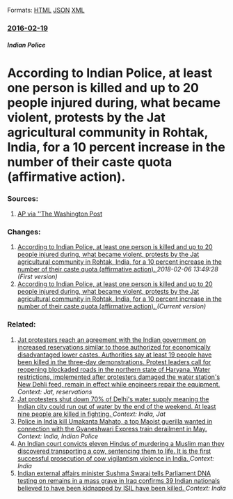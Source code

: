 
Formats: [HTML](/news/2016/02/19/according-to-indian-police-at-least-one-person-is-killed-and-up-to-20-people-injured-during-what-became-violent-protests-by-the-jat-agric.html)  [JSON](/news/2016/02/19/according-to-indian-police-at-least-one-person-is-killed-and-up-to-20-people-injured-during-what-became-violent-protests-by-the-jat-agric.json)  [XML](/news/2016/02/19/according-to-indian-police-at-least-one-person-is-killed-and-up-to-20-people-injured-during-what-became-violent-protests-by-the-jat-agric.xml)  

### [2016-02-19](/news/2016/02/19/index.md)

##### Indian Police
# According to Indian Police, at least one person is killed and up to 20 people injured during, what became violent, protests by the Jat agricultural community in Rohtak, India, for a 10 percent increase in the number of their caste quota (affirmative action). 




### Sources:

1. [AP via ''The Washington Post](https://www.washingtonpost.com/world/asia_pacific/1-dead-as-protests-for-caste-benefits-turn-violent-in-india/2016/02/19/380eff5a-d705-11e5-a65b-587e721fb231_story.html)

### Changes:

1. [According to Indian Police, at least one person is killed and up to 20 people injured during, what became violent, protests by the Jat agricultural community in Rohtak, India, for a 10 percent increase in the number of their caste quota (affirmative action). ](/news/2016/02/19/according-to-indian-police-at-least-one-person-is-killed-and-up-to-20-people-injured-during-what-became-violent-protests-by-the-jat-ag.md) _2018-02-06 13:49:28 (First version)_
1. [According to Indian Police, at least one person is killed and up to 20 people injured during, what became violent, protests by the Jat agricultural community in Rohtak, India, for a 10 percent increase in the number of their caste quota (affirmative action). ](/news/2016/02/19/according-to-indian-police-at-least-one-person-is-killed-and-up-to-20-people-injured-during-what-became-violent-protests-by-the-jat-agric.md) _(Current version)_

### Related:

1. [Jat protesters reach an agreement with the Indian government on increased reservations similar to those authorized for economically disadvantaged lower castes. Authorities say at least 19 people have been killed in the three-day demonstrations. Protest leaders call for reopening blockaded roads in the northern state of Haryana. Water restrictions, implemented after protesters damaged the water station's New Dehli feed, remain in effect while engineers repair the equipment. ](/news/2016/02/22/jat-protesters-reach-an-agreement-with-the-indian-government-on-increased-reservations-similar-to-those-authorized-for-economically-disadvan.md) _Context: Jat, reservations_
2. [Jat protesters shut down 70% of Delhi's water supply meaning the Indian city could run out of water by the end of the weekend. At least nine people are killed in fighting. ](/news/2016/02/20/jat-protesters-shut-down-70-of-delhi-s-water-supply-meaning-the-indian-city-could-run-out-of-water-by-the-end-of-the-weekend-at-least-nine.md) _Context: India, Jat_
3. [Police in India kill Umakanta Mahato, a top Maoist guerilla wanted in connection with the Gyaneshwari Express train derailment in May. ](/news/2010/08/27/police-in-india-kill-umakanta-mahato-a-top-maoist-guerilla-wanted-in-connection-with-the-gyaneshwari-express-train-derailment-in-may.md) _Context: India, Indian Police_
4. [An Indian court convicts eleven Hindus of murdering a Muslim man they discovered transporting a cow, sentencing them to life. It is the first successful prosecution of cow vigilantism violence in India. ](/news/2018/03/22/an-indian-court-convicts-eleven-hindus-of-murdering-a-muslim-man-they-discovered-transporting-a-cow-sentencing-them-to-life-it-is-the-firs.md) _Context: India_
5. [Indian external affairs minister Sushma Swaraj tells Parliament DNA testing on remains in a mass grave in Iraq confirms 39 Indian nationals believed to have been kidnapped by ISIL have been killed. ](/news/2018/03/20/indian-external-affairs-minister-sushma-swaraj-tells-parliament-dna-testing-on-remains-in-a-mass-grave-in-iraq-confirms-39-indian-nationals.md) _Context: India_
